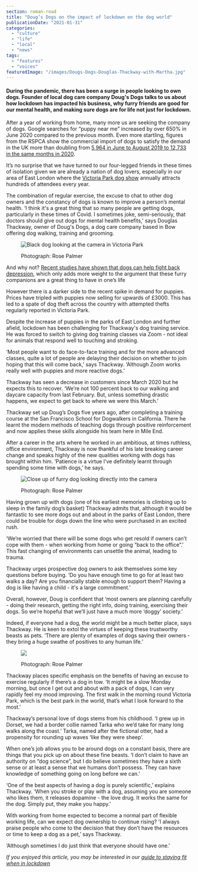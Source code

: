 ```yaml
---
section: roman-road
title: "Doug’s Dogs on the impact of lockdown on the dog world"
publicationDate: "2021-01-31"
categories: 
  - "culture"
  - "life"
  - "local"
  - "news"
tags: 
  - "features"
  - "voices"
featuredImage: "/images/Dougs-Dogs-Douglas-Thackway-with-Martha.jpg"
---
```


#### During the pandemic, there has been a surge in people looking to own dogs. Founder of local dog care company Doug's Dogs talks to us about how lockdown has impacted his business, why furry friends are good for our mental health, and making sure dogs are for life not just for lockdown.

After a year of working from home, many more us are seeking the company of dogs. Google searches for “puppy near me” increased by over 650% in June 2020 compared to the previous month. Even more startling, figures from the RSPCA show the commercial import of dogs to satisfy the demand in the UK more than doubling from [5,964 in June to August 2019 to 12,733 in the same months in 2020](https://www.rspca.org.uk/-/news-fears-recession-and-lockdown-puppies-could-spark-dog-welfare-crisis).

It’s no surprise that we have turned to our four-legged friends in these times of isolation given we are already a nation of dog lovers, especially in our area of East London where the [Victoria Park dog show](https://romanroadlondon.com/events/outdoor/victoria-park-dog-show/) annually attracts hundreds of attendees every year. 

The combination of regular exercise, the excuse to chat to other dog owners and the constancy of dogs is known to improve a person’s mental health. ‘I think it's a great thing that so many people are getting dogs, particularly in these times of Covid. I sometimes joke, semi-seriously, that doctors should give out dogs for mental health benefits,' says Douglas Thackway, owner of Doug's Dogs, a dog care company based in Bow offering dog walking, training and grooming.

<figure>

![Black dog looking at the camera in Victoria Park](/images/Doug-dogs-8-1024x683.jpg)

<figcaption>

Photograph: Rose Palmer

</figcaption>

</figure>

And why not? [Recent studies have shown that dogs can help fight back depression](https://www.nami.org/Blogs/NAMI-Blog/February-2018/How-Dogs-Can-Help-with-Depression#:~:text=Dogs%20can%20contribute%20to%20your,improve%20your%20all%2Daround%20health.), which only adds more weight to the argument that these furry companions are a great thing to have in one’s life

However there is a darker side to the recent spike in demand for puppies. Prices have tripled with puppies now selling for upwards of £3000. This has led to a spate of dog theft across the country with attempted thefts regularly reported in Victoria Park. 

Despite the increase of puppies in the parks of East London and further afield, lockdown has been challenging for Thackway's dog training service. He was forced to switch to giving dog training classes via Zoom - not ideal for animals that respond well to touching and stroking. 

‘Most people want to do face-to-face training and for the more advanced classes, quite a lot of people are delaying their decision on whether to join hoping that this will come back,’ says Thackway. ‘Although Zoom works really well with puppies and more reactive dogs.’

Thackway has seen a decrease in customers since March 2020 but he expects this to recover. ‘We’re not 100 percent back to our walking and daycare capacity from last February. But, unless something drastic happens, we expect to get back to where we were this March.’ 

Thackway set up Doug’s Dogs five years ago, after completing a training course at the San Francisco School for Dogwalkers in California. There he learnt the modern methods of teaching dogs through positive reinforcement and now applies these skills alongside his team here in Mile End. 

After a career in the arts where he worked in an ambitious, at times ruthless, office environment, Thackway is now thankful of his late breaking career change and speaks highly of the new qualities working with dogs has brought within him. ‘Patience is a virtue I’ve definitely learnt through spending some time with dogs,’ he says. 

<figure>

![Close up of furry dog looking directly into the camera](/images/Doug-dogs-2-1024x683.jpg)

<figcaption>

Photograph: Rose Palmer

</figcaption>

</figure>

Having grown up with dogs (one of his earliest memories is climbing up to sleep in the family dog’s basket) Thackway admits that, although it would be fantastic to see more dogs out and about in the parks of East London, there could be trouble for dogs down the line who were purchased in an excited rush. 

‘We’re worried that there will be some dogs who get resold if owners can’t cope with them - when working from home or going “back to the office”.’ This fast changing of environments can unsettle the animal, leading to trauma. 

Thackway urges prospective dog owners to ask themselves some key questions before buying. ‘Do you have enough time to go for at least two walks a day? Are you financially stable enough to support them? Having a dog is like having a child - it's a large commitment.’ 

Overall, however, Doug is confident that ‘most owners are planning carefully - doing their research, getting the right info, doing training, exercising their dogs. So we’re hopeful that we’ll just have a much more ‘doggy’ society.’ 

Indeed, if everyone had a dog, the world might be a much better place, says Thackway. He is keen to extol the virtues of keeping these trustworthy beasts as pets. ‘There are plenty of examples of dogs saving their owners - they bring a huge swathe of positives to any human life.’ 

<figure>

![](/images/Doug-dogs-6-1024x683.jpg)

<figcaption>

Photograph: Rose Palmer

</figcaption>

</figure>

Thackway places specific emphasis on the benefits of having an excuse to exercise regularly if there’s a dog in tow. ‘It might be a slow Monday morning, but once I get out and about with a pack of dogs, I can very rapidly feel my mood improving. The first walk in the morning round Victoria Park, which is the best park in the world, that’s what I look forward to the most.’

Thackway’s personal love of dogs stems from his childhood. ‘I grew up in Dorset, we had a border collie named Tarka who we’d take for many long walks along the coast.’ Tarka, named after the fictional otter, had a propensity for rounding up waves ‘like they were sheep’. 

When one’s job allows you to be around dogs on a constant basis, there are things that you pick up on about these fine beasts. ‘I don’t claim to have an authority on “dog science”, but I do believe sometimes they have a sixth sense or at least a sense that we humans don’t possess. They can have knowledge of something going on long before we can.’ 

‘One of the best aspects of having a dog is purely scientific,’ explains Thackway. ‘When you stroke or play with a dog, assuming you are someone who likes them, it releases dopamine - the love drug. It works the same for the dog. Simply put, they make you happy.’ 

With working from home expected to become a normal part of flexible working life, can we expect dog ownership to continue rising? 'I always praise people who come to the decision that they don’t have the resources or time to keep a dog as a pet,’ says Thackway. 

‘Although sometimes I do just think that everyone should have one.’

_If you enjoyed this article, you may be interested in our [guide to staying fit when in lockdown](https://romanroadlondon.com/keeping-fit-well-during-lockdown/)_
